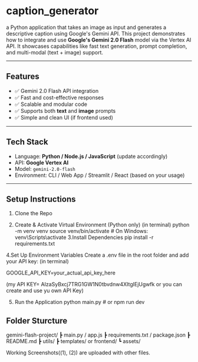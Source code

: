# caption_generator
a Python application that takes an image as input and generates a descriptive caption using Google's Gemini API.
This project demonstrates how to integrate and use **Google's Gemini 2.0 Flash** model via the Vertex AI API. It showcases capabilities like fast text generation, prompt completion, and multi-modal (text + image) support.

---

##  Features

- ✅ Gemini 2.0 Flash API integration
- ✅ Fast and cost-effective responses
- ✅ Scalable and modular code
- ✅ Supports both **text** and **image** prompts
- ✅ Simple and clean UI (if frontend used)

---

##  Tech Stack

- Language: **Python / Node.js / JavaScript** (update accordingly)
- API: **Google Vertex AI**
- Model: `gemini-2.0-flash`
- Environment: CLI / Web App / Streamlit / React (based on your usage)

---

##  Setup Instructions

 1. Clone the Repo
  
 2. Create & Activate Virtual Environment (Python only)
 (in terminal)
    python -m venv venv
    source venv/bin/activate  # On Windows: venv\Scripts\activate
3.Install Dependencies
    pip install -r requirements.txt

4.Set Up Environment Variables
Create a .env file in the root folder and add your API key:
(in terminal)

GOOGLE_API_KEY=your_actual_api_key_here

(my API KEY= AIzaSyBxcj7TRG1GW1N0tbvdnw4XItgIEjUgwfk  or you can create and use yu own API Key)

5. Run the Application
   python main.py  # or npm run dev

## Folder Sturcture

gemini-flash-project/
 ┣ main.py / app.js
 ┣ requirements.txt / package.json
 ┣ README.md
 ┣ utils/
 ┣ templates/ or frontend/
 ┗ assets/


Working Screenshots((1), (2)) are uploaded with other files.
